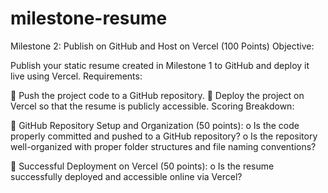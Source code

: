 # milestone-resume

Milestone 2: Publish on GitHub and Host on Vercel (100 Points) 
Objective: 

Publish your static resume created in Milestone 1 to GitHub and deploy it live using Vercel. 
Requirements: 

 Push the project code to a GitHub repository. 
 Deploy the project on Vercel so that the resume is publicly accessible. 
Scoring Breakdown: 

 GitHub Repository Setup and Organization (50 points): 
o Is the code properly committed and pushed to a GitHub repository? 
o Is the repository well-organized with proper folder structures and file naming 
conventions? 

 Successful Deployment on Vercel (50 points): 
o Is the resume successfully deployed and accessible online via Vercel?
